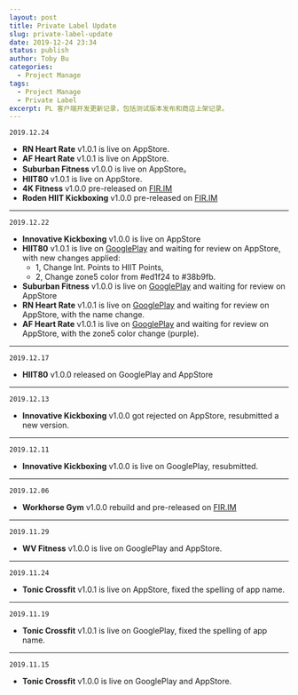 ```yaml
---
layout: post
title: Private Label Update
slug: private-label-update
date: 2019-12-24 23:34
status: publish
author: Toby Bu
categories:
  - Project Manage
tags:
  - Project Manage
  - Private Label
excerpt: PL 客户端开发更新记录，包括测试版本发布和商店上架记录。
---
```


`2019.12.24`
- **RN Heart Rate** v1.0.1 is live on AppStore.
- **AF Heart Rate** v1.0.1 is live  on AppStore.
- **Suburban Fitness** v1.0.0 is live on AppStore。
- **HIIT80** v1.0.1 is live on AppStore.
- **4K Fitness** v1.0.0 pre-released on [FIR.IM][1]
- **Roden HIIT Kickboxing** v1.0.0 pre-released on [FIR.IM][2]
----
`2019.12.22`
- **Innovative Kickboxing** v1.0.0 is live on AppStore
- **HIIT80** v1.0.1 is live on [GooglePlay][3] and waiting for review on AppStore, with new changes applied:
	- 1, Change Int. Points to HIIT Points,
	- 2, Change zone5 color from #ed1f24 to #38b9fb.
- **Suburban Fitness** v1.0.0 is live on [GooglePlay][4] and waiting for review on AppStore
- **RN Heart Rate** v1.0.1 is live on [GooglePlay][5] and waiting for review on AppStore, with the name change.
- **AF Heart Rate** v1.0.1 is live on [GooglePlay][6] and waiting for review on AppStore, with the zone5 color change (purple).
----
`2019.12.17`
- **HIIT80** v1.0.0 released on GooglePlay and AppStore
----
`2019.12.13`
- **Innovative Kickboxing** v1.0.0 got rejected on AppStore, resubmitted a new version.
----
`2019.12.11`
- **Innovative Kickboxing** v1.0.0 is live on GooglePlay, resubmitted.
----
`2019.12.06`
- **Workhorse Gym** v1.0.0 rebuild and pre-released on [FIR.IM][7]
----
`2019.11.29`
- **WV Fitness** v1.0.0 is live on GooglePlay and AppStore.
----
`2019.11.24`
- **Tonic Crossfit** v1.0.1 is live on AppStore, fixed the spelling of app name.
----
`2019.11.19`
- **Tonic Crossfit** v1.0.1 is live on GooglePlay, fixed the spelling of app name.
----
`2019.11.15`
- **Tonic Crossfit** v1.0.0 is live on GooglePlay and AppStore.

[1]:	https://fir.im/4kfitness
[2]:	https://fir.im/roden
[3]:	https://play.google.com/store/apps/details?id=net.ncitglobal.hiit80
[4]:	https://play.google.com/store/apps/details?id=net.ncitglobal.suburbanfitness
[5]:	https://play.google.com/store/apps/details?id=net.ncitglobal.ridenation
[6]:	https://play.google.com/store/apps/details?id=net.ncitglobal.afheartrate
[7]:	https://fir.im/workhorse
